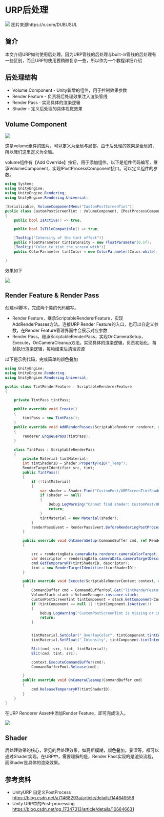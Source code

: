 # URP后处理
![](../pictures/ghost.jpg)
图片来源https://x.com/DUBUSUL

## 简介
本文介绍URP如何使用后处理。因为URP管线的后处理与built-in管线的后处理有一些区别，而且URP的使用要稍微复杂一些，所以作为一个教程详细介绍

## 后处理结构
- Volume Component - Unity新增的组件，用于控制效果参数
- Render Feature - 负责将后处理效果注入渲染管线
- Render Pass - 实现具体的渲染逻辑
- Shader - 定义后处理的具体视觉效果

## Volume Component

![](../pictures/volume_component.png)

这是volume组件的图片，可以定义为全局与局部，由于后处理的效果是全局的，所以我们这里定义为全局。

volume组件有【Add Override】按钮，用于添加组件。以下是组件代码编写，继承VolumeComponent，实现IPostProcessComponent接口。可以定义组件的参数。
```csharp
using System;
using UnityEngine;
using UnityEngine.Rendering;
using UnityEngine.Rendering.Universal;

[Serializable, VolumeComponentMenu("CustomPostScreenTint")]
public class CustomPostScreenTint : VolumeComponent, IPostProcessComponent
{
    public bool IsActive() => true;

    public bool IsTileCompatible() => true;

    [Tooltip("Intensity of the tint effect")]
    public FloatParameter tintIntensity = new FloatParameter(0.5f);
    [Tooltip("Color to tint the screen with")]
    public ColorParameter tintColor = new ColorParameter(Color.white);

}
```
效果如下

![](../pictures/volume_component_1.png)


## Render Feature & Render Pass
创建c#脚本，完成两个类的代码编写。
- Render Feature，继承ScriptableRendererFeature，实现AddRenderPasses方法。连接URP Render Feature的入口，也可以自定义参数，在Render Feature管理界面中会展示对应参数
- Render Pass，继承ScriptableRenderPass，实现OnCameraSetup，Execute，OnCameraCleanup方法。实现具体的渲染逻辑，负责初始化，每帧执行渲染逻辑，每帧结束后清理资源

以下是示例代码，完成简单的颜色叠加
```csharp
using UnityEngine;
using UnityEngine.Rendering;
using UnityEngine.Rendering.Universal;

public class TintRenderFeature : ScriptableRendererFeature
{

    private TintPass tintPass;

    public override void Create()
    {
        tintPass = new TintPass();
    }
    public override void AddRenderPasses(ScriptableRenderer renderer, ref RenderingData renderingData)
    {
        renderer.EnqueuePass(tintPass);
    }

    class TintPass : ScriptableRenderPass
    {
        private Material tintMaterial;
        int tintShaderID = Shader.PropertyToID("_Temp");
        RenderTargetIdentifier src, tint;
        public TintPass()
        {
            if (!tintMaterial)
            {
                var shader = Shader.Find("CustomPost/URPScreenTintShader");
                if (shader == null)
                {
                    Debug.LogWarning("Cannot find shader: CustomPost/URPScreenTintShader");
                    return;
                }
                tintMaterial = new Material(shader);
            }
            renderPassEvent = RenderPassEvent.BeforeRenderingPostProcessing;
        }

        public override void OnCameraSetup(CommandBuffer cmd, ref RenderingData renderingData)
        {

            src = renderingData.cameraData.renderer.cameraColorTarget;
            var descriptor = renderingData.cameraData.cameraTargetDescriptor;
            cmd.GetTemporaryRT(tintShaderID, descriptor);
            tint = new RenderTargetIdentifier(tintShaderID);
        }

        public override void Execute(ScriptableRenderContext context, ref RenderingData renderingData)
        {
            CommandBuffer cmd = CommandBufferPool.Get("TintRenderFeature");
            VolumeStack stack = VolumeManager.instance.stack;
            CustomPostScreenTint tintComponent = stack.GetComponent<CustomPostScreenTint>();
            if (tintComponent == null || !tintComponent.IsActive())
            {
                Debug.LogWarning("CustomPostScreenTint is missing or inactive.");
                return;
            }


            tintMaterial.SetColor("_OverlayColor", tintComponent.tintColor.value);
            tintMaterial.SetFloat("_Intensity", tintComponent.tintIntensity.value);

            Blit(cmd, src, tint, tintMaterial);
            Blit(cmd, tint, src);

            context.ExecuteCommandBuffer(cmd);
            CommandBufferPool.Release(cmd);

        }
        public override void OnCameraCleanup(CommandBuffer cmd)
        {
            cmd.ReleaseTemporaryRT(tintShaderID);
        }
    }
}
```

在URP Renderer Asset中添加Render Feature，即可完成注入。

![](../pictures/render_feature.png)

## Shader
后处理效果的核心，常见的后处理效果，如高斯模糊，颜色叠加，景深等，都可以通过Shader实现。在URP中，需要理解的是，Render Pass实现的是渲染流程，而Shader是具体的渲染效果。

## 参考资料
- UnityURP 自定义PostProcess https://blog.csdn.net/a71468293a/article/details/144649558
- Unity URP中的Post-processing https://blog.csdn.net/qq_17347313/article/details/106846631
